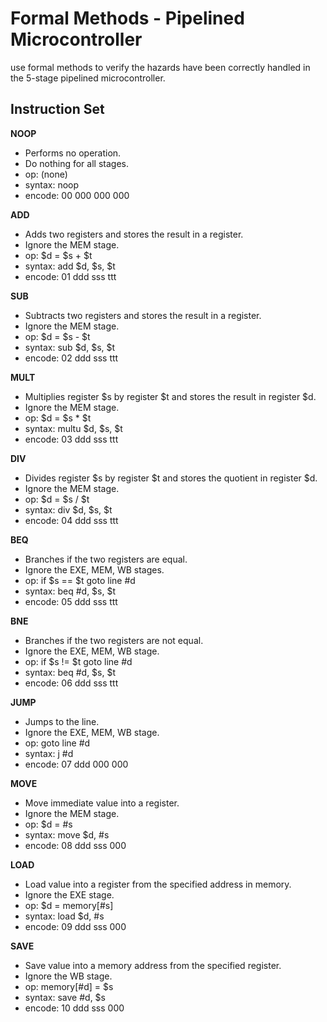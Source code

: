# Formal Methods - Pipelined Microcontroller
use formal methods to verify the hazards have been correctly handled in the 5-stage pipelined microcontroller.

## Instruction Set

**NOOP**
* Performs no operation.
* Do nothing for all stages.
* op: (none)
* syntax: noop
* encode: 00 000 000 000

**ADD**
* Adds two registers and stores the result in a register.
* Ignore the MEM stage.
* op: $d = $s + $t
* syntax: add $d, $s, $t
* encode: 01 ddd sss ttt

**SUB**
* Subtracts two registers and stores the result in a register.
* Ignore the MEM stage.
* op: $d = $s - $t
* syntax: sub $d, $s, $t
* encode: 02 ddd sss ttt

**MULT**
* Multiplies register $s by register $t and stores the result in register $d.
* Ignore the MEM stage.
* op: $d = $s * $t
* syntax: multu $d, $s, $t
* encode: 03 ddd sss ttt

**DIV**
* Divides register $s by register $t and stores the quotient in register $d.
* Ignore the MEM stage.
* op: $d = $s / $t
* syntax: div $d, $s, $t
* encode: 04 ddd sss ttt

**BEQ**
* Branches if the two registers are equal.
* Ignore the EXE, MEM, WB stages.
* op: if $s == $t goto line #d
* syntax: beq #d, $s, $t
* encode: 05 ddd sss ttt

**BNE**
* Branches if the two registers are not equal.
* Ignore the EXE, MEM, WB stage.
* op: if $s != $t goto line #d
* syntax: beq #d, $s, $t
* encode: 06 ddd sss ttt

**JUMP**
* Jumps to the line.
* Ignore the EXE, MEM, WB stage.
* op: goto line #d
* syntax: j #d
* encode: 07 ddd 000 000

**MOVE**
* Move immediate value into a register.
* Ignore the MEM stage.
* op: $d = #s
* syntax: move $d, #s
* encode: 08 ddd sss 000

**LOAD**
* Load value into a register from the specified address in memory.
* Ignore the EXE stage.
* op: $d = memory[#s]
* syntax: load $d, #s
* encode: 09 ddd sss 000

**SAVE**
* Save value into a memory address from the specified register.
* Ignore the WB stage.
* op: memory[#d] = $s
* syntax: save #d, $s
* encode: 10 ddd sss 000
